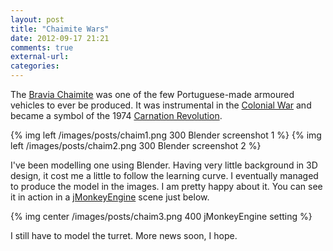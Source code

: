```yaml
---
layout: post
title: "Chaimite Wars"
date: 2012-09-17 21:21
comments: true
external-url: 
categories: 
---
```


The [Bravia Chaimite](http://en.wikipedia.org/wiki/Bravia_Chaimite) was one of the few Portuguese-made armoured vehicles to ever be produced. It was instrumental in the [Colonial War](http://en.wikipedia.org/wiki/Portuguese_Colonial_War) and became a symbol of the 1974 [Carnation Revolution](http://en.wikipedia.org/wiki/Carnation_Revolution).

{% img left /images/posts/chaim1.png 300 Blender screenshot 1 %}
{% img left /images/posts/chaim2.png 300 Blender screenshot 2 %}

I've been modelling one using Blender. Having very little background in 3D design, it cost me a little to follow the learning curve. I eventually managed to produce the model in the images. I am pretty happy about it. You can see it in action in a [jMonkeyEngine](http://jmonkeyengine.com/) scene just below.


{% img center /images/posts/chaim3.png 400 jMonkeyEngine setting %}

I still have to model the turret. More news soon, I hope.
